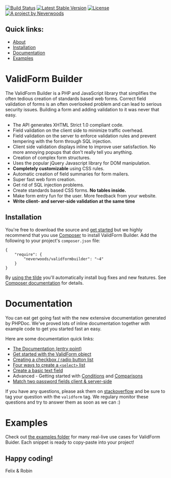 [![Build Status](https://travis-ci.org/neverwoods/validformbuilder.svg?branch=master)](https://travis-ci.org/neverwoods/validformbuilder)
[![Latest Stable Version](https://poser.pugx.org/neverwoods/validformbuilder/v/stable.svg)](https://packagist.org/packages/neverwoods/validformbuilder)
[![License](https://poser.pugx.org/neverwoods/validformbuilder/license.svg)](https://packagist.org/packages/neverwoods/validformbuilder)
[![A project by Neverwoods](http://img.shields.io/badge/project_by-Neverwoods-blue.svg)](http://neverwoods.com)

Quick links:
------------

- [About](#validform-builder)
- [Installation](#installation)
- [Documentation](#user-content-documentation)
- [Examples](https://github.com/neverwoods/validformbuilder/tree/master/examples)

ValidForm Builder
================

The ValidForm Builder is a PHP and JavaScript library that simplifies the often tedious creation of standards based web forms. Correct field validation of forms is an often overlooked problem and can lead to serious security issues. Building a form and adding validation to it was never that easy.

- The API generates XHTML Strict 1.0 compliant code.
- Field validation on the client side to minimize traffic overhead.
- Field validation on the server to enforce validation rules and prevent tempering with the form through SQL injection.
- Client side validation displays inline to improve user satisfaction. No more annoying popups that don't really tell you anything.
- Creation of complex form structures.
- Uses the popular jQuery Javascript library for DOM manipulation.
- **Completely customizable** using CSS rules.
- Automatic creation of field summaries for form mailers.
- Super fast web form creation.
- Get rid of SQL injection problems.
- Create standards based CSS forms. **No tables inside.**
- Make form entry fun for the user. More feedback from your website.
- **Write client- and server-side validation at the same time**

Installation
------------
You're free to download the source and [get started](https://github.com/neverwoods/validformbuilder/blob/master/docs/documentation.md#installing-validform-builder-in-your-project) but we highly recommend that you use [Composer](https://getcomposer.org/) to install ValidForm Builder. Add the following to your project's `composer.json` file:
```
{
    "require": {
        "neverwoods/validformbuilder": "~4"
    }
}
```
By [using the tilde](https://getcomposer.org/doc/01-basic-usage.md#package-versions) you'll automatically install bug fixes and new features. See [Composer documentation](https://getcomposer.org/doc/01-basic-usage.md#package-versions) for details.


Documentation
=============
You can eat get going fast with the new extensive documentation generated by PHPDoc. We've proved lots of inline documentation together with example code to get you started fast an easy.

Here are some documentation quick links:

- [The Documentation (entry point)](http://validformbuilder.org/docs/namespaces/ValidFormBuilder.html)
- [Get started with the ValidForm object](http://validformbuilder.org/docs/classes/ValidFormBuilder.ValidForm.html)
- [Creating a checkbox / radio button list](http://validformbuilder.org/docs/classes/ValidFormBuilder.Group.html)
- [Four ways to create a `<select>` list](http://validformbuilder.org/docs/classes/ValidFormBuilder.Select.html)
- [Create a basic text field](http://validformbuilder.org/docs/classes/ValidFormBuilder.Text.html)
- Advanced - Getting started with [Conditions](http://validformbuilder.org/docs/classes/ValidFormBuilder.Condition.html) and [Comparisons](http://validformbuilder.org/docs/classes/ValidFormBuilder.Comparison.html)
- [Match two password fields client &amp; server-side](http://validformbuilder.org/docs/classes/ValidFormBuilder.Password.html)

If you have any questions, please ask them on [stackoverflow](http://stackoverflow.com) and be sure to tag your question with the `validform` tag. We regulary monitor these questions and try to answer them as soon as we can :)

Examples
========
Check out [the examples folder](https://github.com/neverwoods/validformbuilder/tree/master/examples) for many real-live use cases for ValidForm Buider. Each snippet is ready to copy-paste into your project!


Happy coding!
------

Felix & Robin
